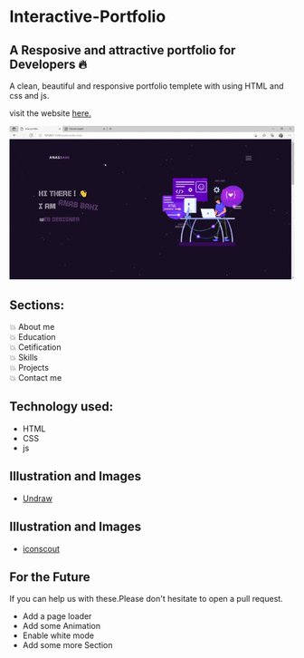 # Interactive-Portfolio 

## A Resposive and attractive portfolio for Developers 🔥
A clean, beautiful and responsive portfolio templete with using  HTML and css and js.

visit the website [here.](https://anassfresco.github.io/portfilio/)


![ezgif com-optimize](https://github.com/anassfresco/portfilio/blob/main/Image/anas%20portfilio%20et%201%20page%20suppl%C3%A9mentaire%20-%20Travail%20%E2%80%93%20Microsoft_%20Edge%202021-07-13%2020-48-57.gif)

## Sections:
💥 About me\
💥 Education\
💥 Cetification\
💥 Skills\
💥 Projects\
💥 Contact me

## Technology used:
- HTML
- CSS
- js

## Illustration and Images
- [Undraw](https://undraw.co/)

## Illustration and Images
- [iconscout](https://iconscout.com/unicons)

## For the Future

If you can help us with these.Please don't hesitate to open a pull request.
- Add a page loader
- Add some Animation
- Enable white mode
- Add some more Section


